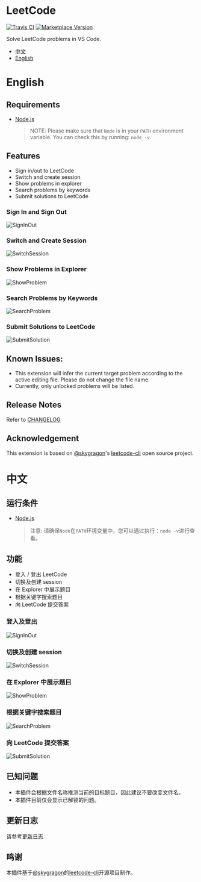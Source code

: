 # LeetCode
[![Travis CI](https://travis-ci.org/jdneo/vscode-leetcode.svg?branch=master)](https://travis-ci.org/jdneo/vscode-leetcode)
[![Marketplace Version](https://vsmarketplacebadge.apphb.com/version-short/shengchen.vscode-leetcode.svg)](https://vsmarketplacebadge.apphb.com/version-short/shengchen.vscode-leetcode.svg)

Solve LeetCode problems in VS Code.
- [中文](#中文)
- [English](#english)

# English
## Requirements
- [Node.js](https://nodejs.org)
    > NOTE: Please make sure that `Node` is in your `PATH` environment variable. You can check this by running: `node -v`.

## Features
- Sign in/out to LeetCode
- Switch and create session
- Show problems in explorer
- Search problems by keywords
- Submit solutions to LeetCode

### Sign In and Sign Out
![SignInOut](resources/gif/signinout.gif)

### Switch and Create Session
![SwitchSession](resources/gif/switchsession.gif)

### Show Problems in Explorer
![ShowProblem](resources/gif/showproblem.gif)

### Search Problems by Keywords
![SearchProblem](resources/gif/searchproblem.gif)

### Submit Solutions to LeetCode
![SubmitSolution](resources/gif/solveproblem.gif)

## Known Issues:
- This extension will infer the current target problem according to the active editing file. Please do not change the file name.
- Currently, only unlocked problems will be listed.

## Release Notes

Refer to [CHANGELOG](CHANGELOG.md)

## Acknowledgement

This extension is based on [@skygragon](https://github.com/skygragon)'s [leetcode-cli](https://github.com/skygragon/leetcode-cli) open source project.


# 中文
## 运行条件
- [Node.js](https://nodejs.org)
    > 注意: 请确保`Node`在`PATH`环境变量中，您可以通过执行：`node -v`进行查看。

## 功能
- 登入 / 登出 LeetCode
- 切换及创建 session
- 在 Explorer 中展示题目
- 根据关键字搜索题目
- 向 LeetCode 提交答案

### 登入及登出
![SignInOut](resources/gif/signinout.gif)

### 切换及创建 session
![SwitchSession](resources/gif/switchsession.gif)

### 在 Explorer 中展示题目
![ShowProblem](resources/gif/showproblem.gif)

### 根据关键字搜索题目
![SearchProblem](resources/gif/searchproblem.gif)

### 向 LeetCode 提交答案
![SubmitSolution](resources/gif/solveproblem.gif)

## 已知问题
- 本插件会根据文件名称推测当前的目标题目，因此建议不要改变文件名。
- 本插件目前仅会显示已解锁的问题。

## 更新日志

请参考[更新日志](CHANGELOG.md)

## 鸣谢

本插件基于[@skygragon](https://github.com/skygragon)的[leetcode-cli](https://github.com/skygragon/leetcode-cli)开源项目制作。
